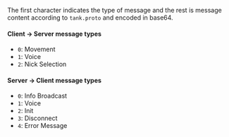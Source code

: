 The first character indicates the type of message and the rest is
message content according to `tank.proto` and encoded in base64.
#### Client -> Server message types
 - `0`: Movement
 - `1`: Voice
 - `2`: Nick Selection

#### Server -> Client message types
 - `0`: Info Broadcast
 - `1`: Voice
 - `2`: Init
 - `3`: Disconnect
 - `4`: Error Message
